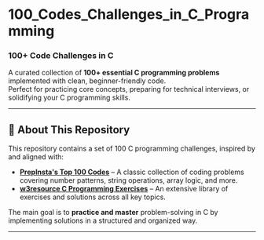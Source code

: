 # 100_Codes_Challenges_in_C_Programming

 ### 100+ Code Challenges in C

A curated collection of **100+ essential C programming problems** implemented with clean, beginner-friendly code.  
Perfect for practicing core concepts, preparing for technical interviews, or solidifying your C programming skills.

---

## 📌 About This Repository

This repository contains a set of 100 C programming challenges, inspired by and aligned with:

- **[PrepInsta's Top 100 Codes](https://prepinsta.com/top-100-codes/)** – A classic collection of coding problems covering number patterns, string operations, array logic, and more.  
- **[w3resource C Programming Exercises](https://www.w3resource.com/c-programming-exercises/)** – An extensive library of exercises and solutions across all key topics.

The main goal is to **practice and master** problem-solving in C by implementing solutions in a structured and organized way.

---


